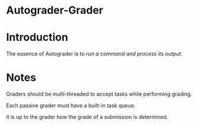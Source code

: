 Autograder-Grader
=================

Introduction
============

The essence of Autograder is to *run a command and process its output*.



Notes
=====

Graders should be multi-threaded to accept tasks while performing grading.

Each passive grader must have a built-in task queue.

it is up to the grader how the grade of a submission is determined.
